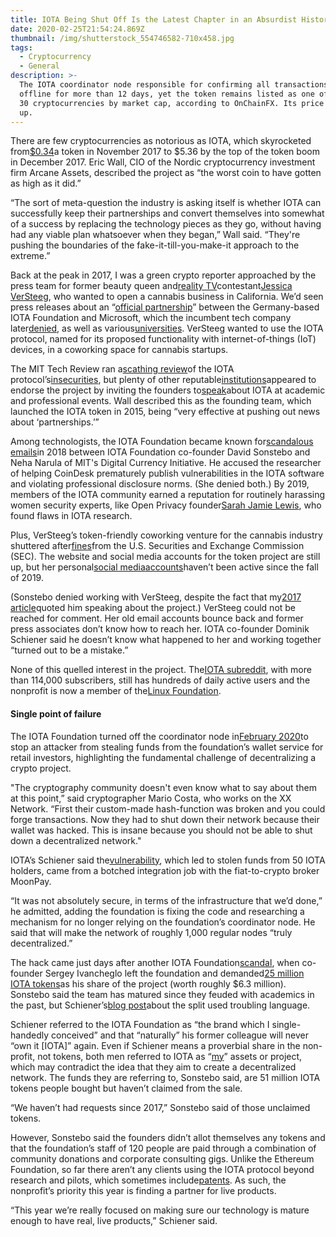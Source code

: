 ```yaml
---
title: IOTA Being Shut Off Is the Latest Chapter in an Absurdist History
date: 2020-02-25T21:54:24.869Z
thumbnail: /img/shutterstock_554746582-710x458.jpg
tags:
  - Cryptocurrency
  - General
description: >-
  The IOTA coordinator node responsible for confirming all transactions has been
  offline for more than 12 days, yet the token remains listed as one of the top
  30 cryptocurrencies by market cap, according to OnChainFX. Its price even went
  up.
---
```

There are few cryptocurrencies as notorious as IOTA, which skyrocketed from[$0.34](https://messari.io/asset/iota)a token in November 2017 to $5.36 by the top of the token boom in December 2017. Eric Wall, CIO of the Nordic cryptocurrency investment firm Arcane Assets, described the project as “the worst coin to have gotten as high as it did.”

“The sort of meta-question the industry is asking itself is whether IOTA can successfully keep their partnerships and convert themselves into somewhat of a success by replacing the technology pieces as they go, without having had any viable plan whatsoever when they began,” Wall said. “They're pushing the boundaries of the fake-it-till-you-make-it approach to the extreme.”

Back at the peak in 2017, I was a green crypto reporter approached by the press team for former beauty queen and[reality TV](https://www.reddit.com/r/thebachelor/comments/es1cjo/whats_with_all_the_pageant_girls/)contestant[Jessica VerSteeg](https://www.ibtimes.com/beauty-queen-turned-cannabis-entrepreneur-launches-blockchain-startup-2580259), who wanted to open a cannabis business in California. We’d seen press releases about an “[official partnership](https://medium.com/@thecryptoconsultant/iota-partnerships-2d7602cdf1e7)” between the Germany-based IOTA Foundation and Microsoft, which the incumbent tech company later[denied](https://usethebitcoin.com/list-guide-iota-partnerships/), as well as various[universities](https://blog.iota.org/announcement-iota-as-backbone-in-e-voting-research-18f13d0edbd4). VerSteeg wanted to use the IOTA protocol, named for its proposed functionality with internet-of-things (IoT) devices, in a coworking space for cannabis startups.

The MIT Tech Review ran a[scathing review](https://www.media.mit.edu/posts/iota-response/)of the IOTA protocol’s[insecurities](https://i.blackhat.com/us-18/Wed-August-8/us-18-Narula-Heilman-Cryptanalysis-of-Curl-P-wp.pdf), but plenty of other reputable[institutions](https://www.ei.tum.de/esi/lehre/wintersemester-20172018/)appeared to endorse the project by inviting the founders to[speak](https://eu-ems.com/speakers.asp?event_id=3316&page_id=8016#s11469)about IOTA at academic and professional events. Wall described this as the founding team, which launched the IOTA token in 2015, being “very effective at pushing out news about ‘partnerships.’”

Among technologists, the IOTA Foundation became known for[scandalous emails](http://www.tangleblog.com/wp-content/uploads/2018/02/letters.pdf)in 2018 between IOTA Foundation co-founder David Sonstebo and Neha Narula of MIT's Digital Currency Initiative. He accused the researcher of helping CoinDesk prematurely publish vulnerabilities in the IOTA software and violating professional disclosure norms. (She denied both.) By 2019, members of the IOTA community earned a reputation for routinely harassing women security experts, like Open Privacy founder[Sarah Jamie Lewis](https://twitter.com/SarahJamieLewis/status/1161353122343604225), who found flaws in IOTA research.

Plus, VerSteeg’s token-friendly coworking venture for the cannabis industry shuttered after[fines](https://www.coindesk.com/sec-fined-crypto-project-abandons-cannabis-co-working-space-plan)from the U.S. Securities and Exchange Commission (SEC). The website and social media accounts for the token project are still up, but her personal[social media](https://www.instagram.com/jessversteeg/?hl=en)[accounts](https://twitter.com/JessVerSteeg)haven’t been active since the fall of 2019.

(Sonstebo denied working with VerSteeg, despite the fact that my[2017 article](https://www.ibtimes.com/beauty-queen-turned-cannabis-entrepreneur-launches-blockchain-startup-2580259)quoted him speaking about the project.) VerSteeg could not be reached for comment. Her old email accounts bounce back and former press associates don’t know how to reach her. IOTA co-founder Dominik Schiener said he doesn’t know what happened to her and working together “turned out to be a mistake.”

None of this quelled interest in the project. The[IOTA subreddit](https://www.reddit.com/r/Iota), with more than 114,000 subscribers, still has hundreds of daily active users and the nonprofit is now a member of the[Linux Foundation](https://www.linuxfoundation.org/members/iota-foundation/).

#### Single point of failure

The IOTA Foundation turned off the coordinator node in[February 2020](https://www.coindesk.com/iota-foundation-suspends-network-probes-fund-theft-in-trinity-wallet)to stop an attacker from stealing funds from the foundation’s wallet service for retail investors, highlighting the fundamental challenge of decentralizing a crypto project.

"The cryptography community doesn't even know what to say about them at this point,” said cryptographer Mario Costa, who works on the XX Network. “First their custom-made hash-function was broken and you could forge transactions. Now they had to shut down their network because their wallet was hacked. This is insane because you should not be able to shut down a decentralized network."

IOTA’s Schiener said the[vulnerability](https://blog.iota.org/trinity-attack-incident-part-1-summary-and-next-steps-8c7ccc4d81e8), which led to stolen funds from 50 IOTA holders, came from a botched integration job with the fiat-to-crypto broker MoonPay.

“It was not absolutely secure, in terms of the infrastructure that we’d done,” he admitted, adding the foundation is fixing the code and researching a mechanism for no longer relying on the foundation’s coordinator node. He said that will make the network of roughly 1,000 regular nodes “truly decentralized.”

The hack came just days after another IOTA Foundation[scandal](https://medium.com/@DavidSonstebo/letter-to-the-iota-community-76c940cbc315), when co-founder Sergey Ivancheglo left the foundation and demanded[25 million IOTA tokens](https://bitcoinist.com/iota-founder-squares-off-with-foundation-over-embezzlement-accusations/)as his share of the project (worth roughly $6.3 million). Sonstebo said the team has matured since they feuded with academics in the past, but Schiener’s[blog post](https://medium.com/@DavidSonstebo/letter-to-the-iota-community-76c940cbc315)about the split used troubling language.

Schiener referred to the IOTA Foundation as “the brand which I single-handedly conceived” and that “naturally” his former colleague will never “own it \[IOTA]” again. Even if Schiener means a proverbial share in the non-profit, not tokens, both men referred to IOTA as “[my](https://twitter.com/c___f___b/status/1224039770499796993?ref_src=twsrc%5Etfw%7Ctwcamp%5Etweetembed%7Ctwterm%5E1224039770499796993&ref_url=https%3A%2F%2Fbitcoinist.com%2Fiota-founder-squares-off-with-foundation-over-embezzlement-accusations%2F)” assets or project, which may contradict the idea that they aim to create a decentralized network. The funds they are referring to, Sonstebo said, are 51 million IOTA tokens people bought but haven’t claimed from the sale.

“We haven’t had requests since 2017,” Sonstebo said of those unclaimed tokens.

However, Sonstebo said the founders didn’t allot themselves any tokens and that the foundation’s staff of 120 people are paid through a combination of community donations and corporate consulting gigs. Unlike the Ethereum Foundation, so far there aren’t any clients using the IOTA protocol beyond research and pilots, which sometimes include[patents](https://newslogical.com/bosch-files-patent-to-operate-digital-payments-on-iota/). As such, the nonprofit’s priority this year is finding a partner for live products.

“This year we’re really focused on making sure our technology is mature enough to have real, live products,” Schiener said.
